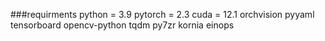 ###requirments
python = 3.9
pytorch = 2.3
cuda = 12.1
orchvision
pyyaml
tensorboard
opencv-python
tqdm
py7zr
kornia
einops
